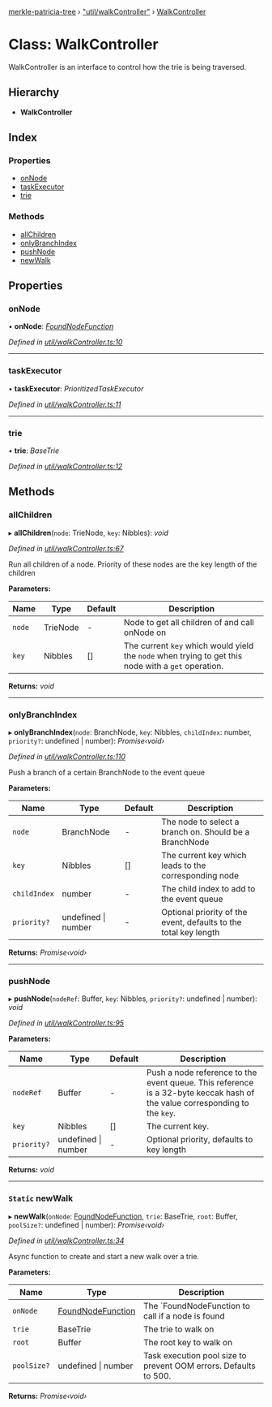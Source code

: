 [merkle-patricia-tree](../README.md) › ["util/walkController"](../modules/_util_walkcontroller_.md) › [WalkController](_util_walkcontroller_.walkcontroller.md)

# Class: WalkController

WalkController is an interface to control how the trie is being traversed.

## Hierarchy

* **WalkController**

## Index

### Properties

* [onNode](_util_walkcontroller_.walkcontroller.md#onnode)
* [taskExecutor](_util_walkcontroller_.walkcontroller.md#taskexecutor)
* [trie](_util_walkcontroller_.walkcontroller.md#trie)

### Methods

* [allChildren](_util_walkcontroller_.walkcontroller.md#allchildren)
* [onlyBranchIndex](_util_walkcontroller_.walkcontroller.md#onlybranchindex)
* [pushNode](_util_walkcontroller_.walkcontroller.md#pushnode)
* [newWalk](_util_walkcontroller_.walkcontroller.md#static-newwalk)

## Properties

###  onNode

• **onNode**: *[FoundNodeFunction](../modules/_basetrie_.md#foundnodefunction)*

*Defined in [util/walkController.ts:10](https://github.com/ethereumjs/merkle-patricia-tree/blob/master/src/util/walkController.ts#L10)*

___

###  taskExecutor

• **taskExecutor**: *PrioritizedTaskExecutor*

*Defined in [util/walkController.ts:11](https://github.com/ethereumjs/merkle-patricia-tree/blob/master/src/util/walkController.ts#L11)*

___

###  trie

• **trie**: *BaseTrie*

*Defined in [util/walkController.ts:12](https://github.com/ethereumjs/merkle-patricia-tree/blob/master/src/util/walkController.ts#L12)*

## Methods

###  allChildren

▸ **allChildren**(`node`: TrieNode, `key`: Nibbles): *void*

*Defined in [util/walkController.ts:67](https://github.com/ethereumjs/merkle-patricia-tree/blob/master/src/util/walkController.ts#L67)*

Run all children of a node. Priority of these nodes are the key length of the children

**Parameters:**

Name | Type | Default | Description |
------ | ------ | ------ | ------ |
`node` | TrieNode | - | Node to get all children of and call onNode on |
`key` | Nibbles | [] | The current `key` which would yield the `node` when trying to get this node with a `get` operation.  |

**Returns:** *void*

___

###  onlyBranchIndex

▸ **onlyBranchIndex**(`node`: BranchNode, `key`: Nibbles, `childIndex`: number, `priority?`: undefined | number): *Promise‹void›*

*Defined in [util/walkController.ts:110](https://github.com/ethereumjs/merkle-patricia-tree/blob/master/src/util/walkController.ts#L110)*

Push a branch of a certain BranchNode to the event queue

**Parameters:**

Name | Type | Default | Description |
------ | ------ | ------ | ------ |
`node` | BranchNode | - | The node to select a branch on. Should be a BranchNode |
`key` | Nibbles | [] | The current key which leads to the corresponding node |
`childIndex` | number | - | The child index to add to the event queue |
`priority?` | undefined &#124; number | - | Optional priority of the event, defaults to the total key length  |

**Returns:** *Promise‹void›*

___

###  pushNode

▸ **pushNode**(`nodeRef`: Buffer, `key`: Nibbles, `priority?`: undefined | number): *void*

*Defined in [util/walkController.ts:95](https://github.com/ethereumjs/merkle-patricia-tree/blob/master/src/util/walkController.ts#L95)*

**Parameters:**

Name | Type | Default | Description |
------ | ------ | ------ | ------ |
`nodeRef` | Buffer | - | Push a node reference to the event queue. This reference is a 32-byte keccak hash of the value corresponding to the `key`. |
`key` | Nibbles | [] | The current key. |
`priority?` | undefined &#124; number | - | Optional priority, defaults to key length  |

**Returns:** *void*

___

### `Static` newWalk

▸ **newWalk**(`onNode`: [FoundNodeFunction](../modules/_basetrie_.md#foundnodefunction), `trie`: BaseTrie, `root`: Buffer, `poolSize?`: undefined | number): *Promise‹void›*

*Defined in [util/walkController.ts:34](https://github.com/ethereumjs/merkle-patricia-tree/blob/master/src/util/walkController.ts#L34)*

Async function to create and start a new walk over a trie.

**Parameters:**

Name | Type | Description |
------ | ------ | ------ |
`onNode` | [FoundNodeFunction](../modules/_basetrie_.md#foundnodefunction) | The `FoundNodeFunction to call if a node is found |
`trie` | BaseTrie | The trie to walk on |
`root` | Buffer | The root key to walk on |
`poolSize?` | undefined &#124; number | Task execution pool size to prevent OOM errors. Defaults to 500.  |

**Returns:** *Promise‹void›*
